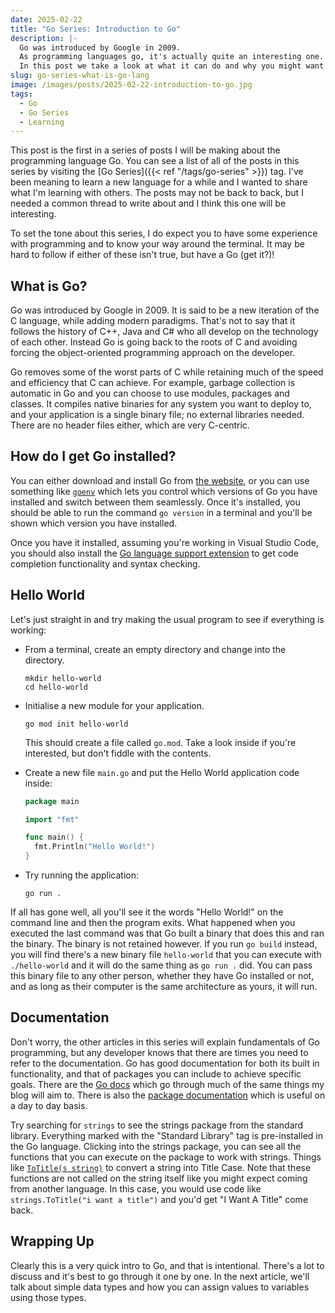 ```yaml
---
date: 2025-02-22
title: "Go Series: Introduction to Go"
description: |-
  Go was introduced by Google in 2009.
  As programming languages go, it's actually quite an interesting one.
  In this post we take a look at what it can do and why you might want to consider using it for an upcoming project.
slug: go-series-what-is-go-lang
image: /images/posts/2025-02-22-introduction-to-go.jpg
tags:
  - Go
  - Go Series
  - Learning
---
```


This post is the first in a series of posts I will be making about the programming language Go.
You can see a list of all of the posts in this series by visiting the [Go Series]({{< ref "/tags/go-series" >}}) tag.
I've been meaning to learn a new language for a while and I wanted to share what I'm learning with others.
The posts may not be back to back, but I needed a common thread to write about and I think this one will be interesting.

To set the tone about this series, I do expect you to have some experience with programming and to know your way around the terminal.
It may be hard to follow if either of these isn't true, but have a Go (get it?)!

## What is Go?

Go was introduced by Google in 2009.
It is said to be a new iteration of the C language, while adding modern paradigms.
That's not to say that it follows the history of C++, Java and C# who all develop on the technology of each other.
Instead Go is going back to the roots of C and avoiding forcing the object-oriented programming approach on the developer.

Go removes some of the worst parts of C while retaining much of the speed and efficiency that C can achieve.
For example, garbage collection is automatic in Go and you can choose to use modules, packages and classes.
It compiles native binaries for any system you want to deploy to, and your application is a single binary file; no external libraries needed.
There are no header files either, which are very C-centric.

## How do I get Go installed?

You can either download and install Go from [the website](https://go.dev), or you can use something like [`goenv`](https://github.com/go-nv/goenv) which lets you control which versions of Go you have installed and switch between them seamlessly.
Once it's installed, you should be able to run the command `go version` in a terminal and you'll be shown which version you have installed.

Once you have it installed, assuming you're working in Visual Studio Code, you should also install the [Go language support extension](https://marketplace.visualstudio.com/items?itemName=golang.go) to get code completion functionality and syntax checking.

## Hello World

Let's just straight in and try making the usual program to see if everything is working:

- From a terminal, create an empty directory and change into the directory.

  ```shell
  mkdir hello-world
  cd hello-world
  ```

- Initialise a new module for your application.

  ```shell
  go mod init hello-world
  ```

  This should create a file called `go.mod`.
  Take a look inside if you're interested, but don't fiddle with the contents.

- Create a new file `main.go` and put the Hello World application code inside:

  ```go
  package main

  import "fmt"

  func main() {
    fmt.Println("Hello World!")
  }
  ```

- Try running the application:

  ```shell
  go run .
  ```

If all has gone well, all you'll see it the words "Hello World!" on the command line and then the program exits.
What happened when you executed the last command was that Go built a binary that does this and ran the binary.
The binary is not retained however.
If you run `go build` instead, you will find there's a new binary file `hello-world` that you can execute with `./hello-world` and it will do the same thing as `go run .` did.
You can pass this binary file to any other person, whether they have Go installed or not, and as long as their computer is the same architecture as yours, it will run.

## Documentation

Don't worry, the other articles in this series will explain fundamentals of Go programming, but any developer knows that there are times you need to refer to the documentation.
Go has good documentation for both its built in functionality, and that of packages you can include to achieve specific goals.
There are the [Go docs](https://go.dev/doc/) which go through much of the same things my blog will aim to.
There is also the [package documentation](https://pkg.go.dev) which is useful on a day to day basis.

Try searching for `strings` to see the strings package from the standard library.
Everything marked with the "Standard Library" tag is pre-installed in the Go language.
Clicking into the strings package, you can see all the functions that you can execute on the package to work with strings.
Things like [`ToTitle(s string)`](https://pkg.go.dev/strings#ToTitle) to convert a string into Title Case.
Note that these functions are not called on the string itself like you might expect coming from another language.
In this case, you would use code like `strings.ToTitle("i want a title")` and you'd get "I Want A Title" come back.

## Wrapping Up

Clearly this is a very quick intro to Go, and that is intentional.
There's a lot to discuss and it's best to go through it one by one.
In the next article, we'll talk about simple data types and how you can assign values to variables using those types.
